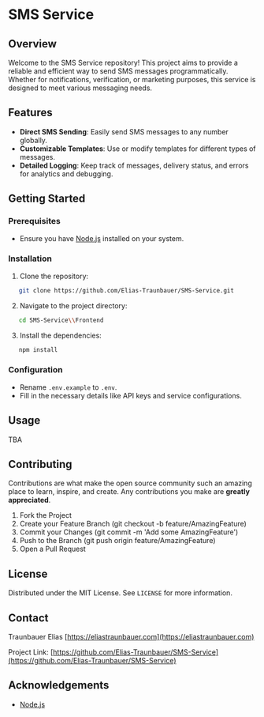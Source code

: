 
# SMS Service

## Overview

Welcome to the SMS Service repository! This project aims to provide a reliable and efficient way to send SMS messages programmatically. Whether for notifications, verification, or marketing purposes, this service is designed to meet various messaging needs.


## Features

- **Direct SMS Sending**: Easily send SMS messages to any number globally.
- **Customizable Templates**: Use or modify templates for different types of messages.
- **Detailed Logging**: Keep track of messages, delivery status, and errors for analytics and debugging.


## Getting Started
### Prerequisites

- Ensure you have [Node.js](https://nodejs.org/) installed on your system.


### Installation

1. Clone the repository:
```sh
   git clone https://github.com/Elias-Traunbauer/SMS-Service.git
   ```
2. Navigate to the project directory:
```sh
   cd SMS-Service\\Frontend
   ```
3. Install the dependencies:
```sh
   npm install
```

### Configuration

- Rename `.env.example` to `.env`.
- Fill in the necessary details like API keys and service configurations.

## Usage

TBA


## Contributing

Contributions are what make the open source community such an amazing place to learn, inspire, and create. Any contributions you make are **greatly appreciated**.

1. Fork the Project
2. Create your Feature Branch (git checkout -b feature/AmazingFeature)
3. Commit your Changes (git commit -m 'Add some AmazingFeature')
4. Push to the Branch (git push origin feature/AmazingFeature)
5. Open a Pull Request


## License

Distributed under the MIT License. See `LICENSE` for more information.


## Contact

Traunbauer Elias [https://eliastraunbauer.com](https://eliastraunbauer.com)

Project Link: [https://github.com/Elias-Traunbauer/SMS-Service](https://github.com/Elias-Traunbauer/SMS-Service)


## Acknowledgements

- [Node.js](https://nodejs.org/)

